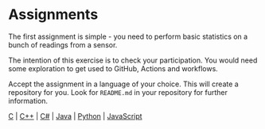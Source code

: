 # Assignments

The first assignment is simple - you need to perform basic statistics on a bunch of readings from a sensor.

The intention of this exercise is to check your participation. You would need some exploration to get used to GitHub, Actions and workflows.

Accept the assignment in a language of your choice. This will create a repository for you.
Look for `README.md` in your repository for further information.

[C](https://classroom.github.com/a/EPkIZH2U) |
[C++](https://classroom.github.com/a/CoPwIZWm) |
[C#](https://classroom.github.com/a/dJPmlVUx) |
[Java](https://classroom.github.com/a/XpOL7tdK) |
[Python](https://classroom.github.com/a/eXeVWaDa) |
[JavaScript](https://classroom.github.com/a/_2_uGFIU)
